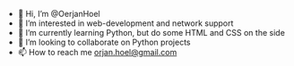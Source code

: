 - 👋 Hi, I’m @OerjanHoel
- 👀 I’m interested in web-development and network support
- 🌱 I’m currently learning Python, but do some HTML and CSS on the side
- 💞️ I’m looking to collaborate on Python projects
- 📫 How to reach me orjan.hoel@gmail.com

<!---
OerjanHoel/OerjanHoel is a ✨ special ✨ repository because its `README.md` (this file) appears on your GitHub profile.
You can click the Preview link to take a look at your changes.
--->
